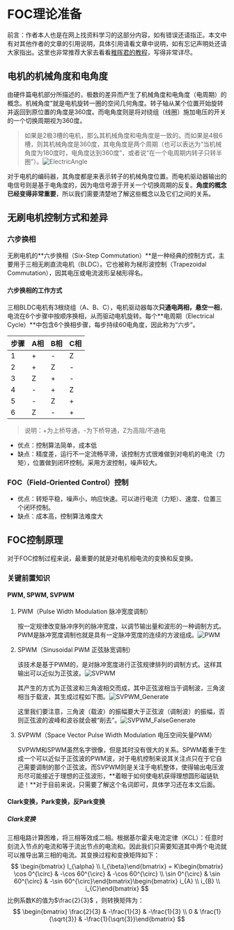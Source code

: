 # FOC理论准备

前言：作者本人也是在网上找资料学习的这部分内容，如有错误还请指正。本文中有对其他作者的文章的引用说明，具体引用请看文章中说明，如有忘记声明处还请大家指出。这里也非常推荐大家去看看[稚晖君的教程](https://zhuanlan.zhihu.com/p/147659820)，写得非常详尽。

## 电机的机械角度和电角度

由硬件篇电机部分所描述的，极数的差异而产生了机械角度和电角度（电周期）的概念。机械角度”就是电机旋转一圈的空间几何角度。转子轴从某个位置开始旋转并返回到原位置的角度是360度。而电角度则是将对绕组（线圈）施加电压的开关的一个切换周期视为360度。

> 如果是2极3槽的电机，那么其机械角度和电角度是一致的。而如果是4极6槽，则其机械角度是360度，其电角度是两个周期（也可以表达为“当机械角度为180度时，电角度达到360度”，或者说“在一个电周期内转子只转半圈”）。![ElectricAngle](E:\personal_project\Website\eviarch-blog\notes\UnfinishedNotes\FOC理论准备\ElectricAngle.png)

对于电机的编码器，其角度都是来表示转子的机械角度位置。而电机驱动器输出的电信号则是基于电角度的，因为电信号源于开关一个切换周期的反复。**角度的概念已经变得非常重要**，所以我们需要清楚地了解这些概念以及它们之间的关系。

## 无刷电机控制方式和差异

### 六步换相

无刷电机的**六步换相（Six-Step Commutation）**是一种经典的控制方式，主要用于三相无刷直流电机（BLDC）。它也被称为梯形波控制（Trapezoidal Commutation），因其电压或电流波形呈梯形得名。

#### 六步换相的工作方式

三相BLDC电机有3根绕组（A、B、C），电机驱动器每次**只通电两相，悬空一相**，电流在6个步骤中按顺序换相，从而驱动电机旋转。每个**电周期（Electrical Cycle）**中包含6个换相步骤，每步持续60电角度，因此称为“六步”。

| 步骤 | A相  | B相  | C相  |
| ---- | ---- | ---- | ---- |
| 1    | +    | -    | Z    |
| 2    | +    | Z    | -    |
| 3    | Z    | +    | -    |
| 4    | -    | +    | Z    |
| 5    | -    | Z    | +    |
| 6    | Z    | -    | +    |
> 说明：+为上桥导通，-为下桥导通，Z为高阻/不通电

- 优点：控制算法简单，成本低
- 缺点：精度差，运行不一定流畅平滑，该控制方式很难做到对电机的电流（力矩），位置做到闭环控制。采用方波控制，噪声较大。

### FOC（Field-Oriented Control）控制

- 优点：转矩平稳，噪声小，响应快速。可以进行电流（力矩）、速度、位置三个闭环控制。
- 缺点：成本高，控制算法难度大

## FOC控制原理

对于FOC控制过程来说，最重要的就是对电机相电流的变换和反变换。

### 关键前置知识

#### PWM, SPWM, SVPWM

1. PWM（Pulse Width Modulation 脉冲宽度调制）

   按一定规律改变脉冲序列的脉冲宽度，以调节输出量和波形的一种调制方式。PWM是脉冲宽度调制也就是具有一定脉冲宽度的连续的方波组成。![PWM](E:\personal_project\Website\eviarch-blog\notes\UnfinishedNotes\FOC理论准备\PWM.png)

2. SPWM（Sinusoidal PWM 正弦脉宽调制）

   该技术是基于PWM的，是对脉冲宽度进行正弦规律排列的调制方式。这样其输出可以近似为正弦波。![SVPWM](E:\personal_project\Website\eviarch-blog\notes\UnfinishedNotes\FOC理论准备\SVPWM.png)

   其产生的方式为正弦波和三角波相交而成，其中正弦波相当于调制波，三角波相当于载波，其生成过程如下图。![SVPWM_Generate](E:\personal_project\Website\eviarch-blog\notes\UnfinishedNotes\FOC理论准备\SVPWM_Generate.webp)

   这里我们要注意，三角波（载波）的振幅要大于正弦波（调制波）的振幅，否则正弦波的波峰和波谷就会被“削去”。![SVPWM_FalseGenerate](E:\personal_project\Website\eviarch-blog\notes\UnfinishedNotes\FOC理论准备\SVPWM_FalseGenerate.webp)

3. SVPWM（Space Vector Pulse Width Modulation 电压空间矢量PWM）

   SVPWM和SPWM虽然名字很像，但是其时没有很大的关系。SPWM着重于生成一个可以近似于正弦波的PWM波，对于电机控制来说其关注点只在于它自己需要调制的那个正弦波。而SVPWM则是关注于电机整体，使得输出电压波形尽可能接近于理想的正弦波形，**着眼于如何使电机获得理想圆形磁链轨迹！**对于目前来说，只需要了解这个名词即可，具体学习还在本文后面。

#### Clark变换，Park变换，反Park变换

##### Clark变换

三相电路计算困难，将三相等效成二相。根据基尔霍夫电流定律（KCL）：任意时刻流入节点的电流和等于流出节点的电流和。因此我们只需要知道其中两个电流就可以推导出第三相的电流。其变换过程和变换矩阵如下：
$$
\begin{bmatrix} I_{\alpha} \\ I_{\beta}\end{bmatrix} = K\begin{bmatrix} \cos 0^{\circ}  & -\cos 60^{\circ} & -\cos 60^{\circ} \\ \sin 0^{\circ} & \sin 60^{\circ} & -\sin 60^{\circ}\end{bmatrix}\begin{bmatrix} i_{A} \\ i_{B} \\ i_{C}\end{bmatrix}
$$
比例系数K的值为$\frac{2}{3}$ ，则转换矩阵为：
$$
\begin{bmatrix} \frac{2}{3} & -\frac{1}{3} & -\frac{1}{3} \\ 0 & \frac{1}{\sqrt{3}} & -\frac{1}{\sqrt{3}}\end{bmatrix}
$$


